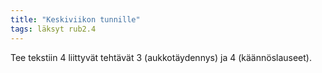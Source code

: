 ```yaml
---
title: "Keskiviikon tunnille"
tags: läksyt rub2.4
---
```


Tee tekstiin 4 liittyvät tehtävät 3 (aukkotäydennys) ja 4 (käännöslauseet). 